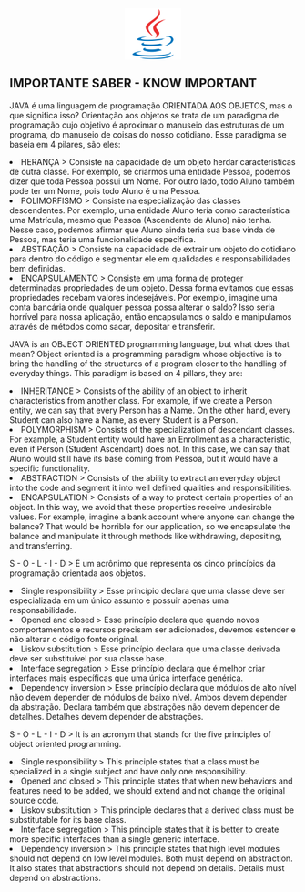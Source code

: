 <div align = "center" style = "display: inline_block">
	<img align = "center" alt = "JAVA" height = "90" width = "100" src = "https://raw.githubusercontent.com/devicons/devicon/master/icons/java/java-original.svg">
</div>
<h2> IMPORTANTE SABER - KNOW IMPORTANT </h2>

<p> JAVA é uma linguagem de programação ORIENTADA AOS OBJETOS, mas o que significa isso? Orientação aos objetos se trata de um paradigma de programação cujo objetivo é aproximar o manuseio das estruturas de um programa, do manuseio de coisas do nosso cotidiano. Esse paradigma se baseia em 4 pilares, são eles: </p>

<li> HERANÇA > Consiste na capacidade de um objeto herdar características de outra classe. Por exemplo, se criarmos uma entidade Pessoa, podemos dizer que toda Pessoa possui um Nome. Por outro lado, todo Aluno também pode ter um Nome, pois todo Aluno é uma Pessoa.
<li> POLIMORFISMO > Consiste na especialização das classes descendentes. Por exemplo, uma entidade Aluno teria como característica uma Matrícula, mesmo que Pessoa (Ascendente de Aluno) não tenha. Nesse caso, podemos afirmar que Aluno ainda teria sua base vinda de Pessoa, mas teria uma funcionalidade específica.
<li> ABSTRAÇÃO > Consiste na capacidade de extrair um objeto do cotidiano para dentro do código e segmentar ele em qualidades e responsabilidades bem definidas.
<li> ENCAPSULAMENTO > Consiste em uma forma de proteger determinadas propriedades de um objeto. Dessa forma evitamos que essas propriedades recebam valores indesejáveis. Por exemplo, imagine uma conta bancária onde qualquer pessoa possa alterar o saldo? Isso seria horrível para nossa aplicação, então encapsulamos o saldo e manipulamos através de métodos como sacar, depositar e transferir.

<p> JAVA is an OBJECT ORIENTED programming language, but what does that mean? Object oriented is a programming paradigm whose objective is to bring the handling of the structures of a program closer to the handling of everyday things. This paradigm is based on 4 pillars, they are: </p>

<li> INHERITANCE > Consists of the ability of an object to inherit characteristics from another class. For example, if we create a Person entity, we can say that every Person has a Name. On the other hand, every Student can also have a Name, as every Student is a Person.
<li> POLYMORPHISM > Consists of the specialization of descendant classes. For example, a Student entity would have an Enrollment as a characteristic, even if Person (Student Ascendant) does not. In this case, we can say that Aluno would still have its base coming from Pessoa, but it would have a specific functionality.
<li> ABSTRACTION > Consists of the ability to extract an everyday object into the code and segment it into well defined qualities and responsibilities.
<li> ENCAPSULATION > Consists of a way to protect certain properties of an object. In this way, we avoid that these properties receive undesirable values. For example, imagine a bank account where anyone can change the balance? That would be horrible for our application, so we encapsulate the balance and manipulate it through methods like withdrawing, depositing, and transferring.

<p> S - O - L - I - D > É um acrônimo que representa os cinco princípios da programação orientada aos objetos.
<li> Single responsibility > Esse princípio declara que uma classe deve ser especializada em um único assunto e possuir apenas uma responsabilidade.
<li> Opened and closed > Esse princípio declara que quando novos comportamentos e recursos precisam ser adicionados, devemos estender e não alterar o código fonte original.
<li> Liskov substitution > Esse princípio declara que uma classe derivada deve ser substituível por sua classe base.
<li> Interface segregation > Esse princípio declara que é melhor criar interfaces mais específicas que uma única interface genérica.
<li> Dependency inversion > Esse princípio declara que módulos de alto nível não devem depender de módulos de baixo nível. Ambos devem depender da abstração. Declara também que abstrações não devem depender de detalhes. Detalhes devem depender de abstrações.
	
<p> S - O - L - I - D > It is an acronym that stands for the five principles of object oriented programming.
<li> Single responsibility > This principle states that a class must be specialized in a single subject and have only one responsibility.
<li> Opened and closed > This principle states that when new behaviors and features need to be added, we should extend and not change the original source code.
<li> Liskov substitution > This principle declares that a derived class must be substitutable for its base class.
<li> Interface segregation > This principle states that it is better to create more specific interfaces than a single generic interface.
<li> Dependency inversion > This principle states that high level modules should not depend on low level modules. Both must depend on abstraction. It also states that abstractions should not depend on details. Details must depend on abstractions.
